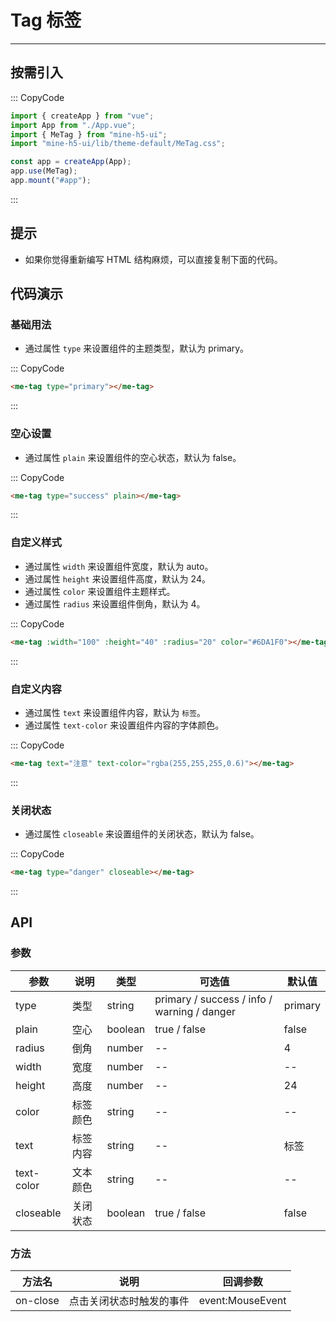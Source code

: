 # Tag 标签

---

## 按需引入

::: CopyCode

```JavaScript
import { createApp } from "vue";
import App from "./App.vue";
import { MeTag } from "mine-h5-ui";
import "mine-h5-ui/lib/theme-default/MeTag.css";

const app = createApp(App);
app.use(MeTag);
app.mount("#app");
```

:::

## 提示

- 如果你觉得重新编写 HTML 结构麻烦，可以直接复制下面的代码。

## 代码演示

### 基础用法

- 通过属性 `type` 来设置组件的主题类型，默认为 primary。

::: CopyCode

```HTML
<me-tag type="primary"></me-tag>
```

:::

### 空心设置

- 通过属性 `plain` 来设置组件的空心状态，默认为 false。

::: CopyCode

```HTML
<me-tag type="success" plain></me-tag>
```

:::

### 自定义样式

- 通过属性 `width` 来设置组件宽度，默认为 auto。
- 通过属性 `height` 来设置组件高度，默认为 24。
- 通过属性 `color` 来设置组件主题样式。
- 通过属性 `radius` 来设置组件倒角，默认为 4。

::: CopyCode

```HTML
<me-tag :width="100" :height="40" :radius="20" color="#6DA1F0"></me-tag>
```

:::

### 自定义内容

- 通过属性 `text` 来设置组件内容，默认为 `标签`。
- 通过属性 `text-color` 来设置组件内容的字体颜色。

::: CopyCode

```HTML
<me-tag text="注意" text-color="rgba(255,255,255,0.6)"></me-tag>
```

:::

### 关闭状态

- 通过属性 `closeable` 来设置组件的关闭状态，默认为 false。

::: CopyCode

```HTML
<me-tag type="danger" closeable></me-tag>
```

:::

## API

### 参数

| 参数       | 说明     | 类型    | 可选值                                      | 默认值  |
|------------|----------|---------|---------------------------------------------|---------|
| type       | 类型     | string  | primary / success / info / warning / danger | primary |
| plain      | 空心     | boolean | true / false                                | false   |
| radius     | 倒角     | number  | --                                          | 4       |
| width      | 宽度     | number  | --                                          | --      |
| height     | 高度     | number  | --                                          | 24      |
| color      | 标签颜色 | string  | --                                          | --      |
| text       | 标签内容 | string  | --                                          | 标签    |
| text-color | 文本颜色 | string  | --                                          | --      |
| closeable  | 关闭状态 | boolean | true / false                                | false   |

### 方法

| 方法名   | 说明                     | 回调参数         |
|----------|--------------------------|------------------|
| on-close | 点击关闭状态时触发的事件 | event:MouseEvent |

